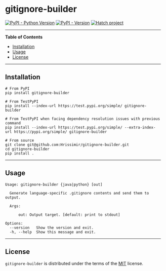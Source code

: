 # gitignore-builder

[![PyPI - Python Version](https://img.shields.io/pypi/pyversions/gitignore-builder.svg)](https://pypi.org/project/gitignore-builder)
[![PyPI - Version](https://img.shields.io/pypi/v/gitignore-builder.svg)](https://pypi.org/project/gitignore-builder)
[![Hatch project](https://img.shields.io/badge/%F0%9F%A5%9A-Hatch-4051b5.svg)](https://github.com/pypa/hatch)

-----

**Table of Contents**

- [Installation](#installation)
- [Usage](#usage)
- [License](#license)

-----

## Installation

```shell
# From PyPI
pip install gitignore-builder

# From TestPyPI
pip install --index-url https://test.pypi.org/simple/ gitignore-builder

# From TestPyPI when facing dependency resolution issues with previous command
pip install --index-url https://test.pypi.org/simple/ --extra-index-url https://pypi.org/simple/ gitignore-builder

# From source
git clone git@github.com:Hrissimir/gitignore-builder.git
cd gitignore-builder
pip install .
```

-----

## Usage

```console
Usage: gitignore-builder {java|python} [out]

  Generate language-specific .gitignore contents and send them to output.

  Args:

      out: Output target. [default: print to stdout]

Options:
  --version   Show the version and exit.
  -h, --help  Show this message and exit.
```

-----

## License

`gitignore-builder` is distributed under the terms of the [MIT](https://spdx.org/licenses/MIT.html) license.
